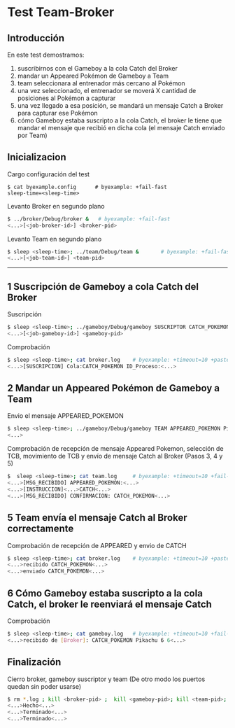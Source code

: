 # Test Team-Broker

## Introducción

En este test demostramos:

1) suscribirnos con el Gameboy a la cola Catch del Broker
2) mandar un Appeared Pokémon de Gameboy a Team
3) team seleccionara al entrenador más cercano al Pokémon
4) una vez seleccionado, el entrenador se moverá X cantidad de posiciones al Pokémon a capturar
5) una vez llegado a esa posición, se mandará un mensaje Catch a Broker para capturar ese Pokémon
6) cómo Gameboy estaba suscripto a la cola Catch, el broker le tiene que mandar el mensaje que recibió en dicha cola (el mensaje Catch enviado por Team)

## Inicializacion

Cargo configuración del test

```shell
$ cat byexample.config      # byexample: +fail-fast
sleep-time=<sleep-time>
```

Levanto Broker en segundo plano

```bash
$ ../broker/Debug/broker &   # byexample: +fail-fast
<...>[<job-broker-id>] <broker-pid>
```

Levanto Team en segundo plano

```bash
$ sleep <sleep-time>; ../team/Debug/team &       # byexample: +fail-fast +paste
<...>[<job-team-id>] <team-pid>
```

- - - - - - - - - - - - -

## 1 Suscripción de Gameboy a cola Catch del Broker

Suscripción

```bash
$ sleep <sleep-time>; ../gameboy/Debug/gameboy SUSCRIPTOR CATCH_POKEMON 200 & # byexample: +timeout=100 +fail-fast +paste
<...>[<job-gameboy-id>] <gameboy-pid>
```

Comprobación

```bash
$ sleep <sleep-time>; cat broker.log    # byexample: +timeout=10 +paste +fail-fast
<...>[SUSCRIPCION] Cola:CATCH_POKEMON ID_Proceso:<...>
```

## 2 Mandar un Appeared Pokémon de Gameboy a Team

Envio el mensaje APPEARED_POKEMON

```bash
$ sleep <sleep-time>; ../gameboy/Debug/gameboy TEAM APPEARED_POKEMON Pikachu 6 6 10; sleep <sleep-time> # byexample: +timeout=8 +paste
<...>
```

Comprobación de recepción de mensaje Appeared Pokemon, selección de TCB, movimiento de TCB y envío de mensaje Catch al Broker (Pasos 3, 4 y 5)

```bash
$  sleep <sleep-time>; cat team.log     # byexample: +timeout=10 +fail-fast +paste
<...>[MSG_RECIBIDO] APPEARED_POKEMON:<...>
<...>[INSTRUCCION]<...>CATCH<...>
<...>[MSG_RECIBIDO] CONFIRMACION: CATCH_POKEMON<...>
```

## 5 Team envía el mensaje Catch al Broker correctamente

Comprobación de recepción de APPEARED y envio de CATCH

```bash
$ sleep <sleep-time>; cat broker.log    # byexample: +timeout=10 +paste
<...>recibido CATCH_POKEMON<...>
<...>enviado CATCH_POKEMON<...>
```

## 6 Cómo Gameboy estaba suscripto a la cola Catch, el broker le reenviará el mensaje Catch

Comprobación

```bash
$ sleep <sleep-time>; cat gameboy.log   # byexample: +timeout=10 +fail-fast +paste
<...>recibido de [Broker]: CATCH_POKEMON Pikachu 6 6<...>
```

## Finalización

Cierro broker, gameboy suscriptor y team (De otro modo los puertos quedan sin poder usarse)

```bash
$ rm *.log ; kill <broker-pid> ;  kill <gameboy-pid>; kill <team-pid>; sleep <sleep-time>     # byexample: +timeout=20 +norm-ws +paste -skip
<...>Hecho<...>
<...>Terminado<...>
<...>Terminado<...>
``` 
